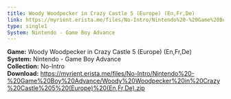 ```yaml
---
title: Woody Woodpecker in Crazy Castle 5 (Europe) (En,Fr,De)
link: https://myrient.erista.me/files/No-Intro/Nintendo%20-%20Game%20Boy%20Advance/Woody%20Woodpecker%20in%20Crazy%20Castle%205%20(Europe)%20(En,Fr,De).zip
type: single1
System: Nintendo - Game Boy Advance
---
```

<b>Game:</b> Woody Woodpecker in Crazy Castle 5 (Europe) (En,Fr,De)<br>
<b>System:</b> Nintendo - Game Boy Advance<br>
<b>Collection:</b> No-Intro<br>
<b>Download:</b> https://myrient.erista.me/files/No-Intro/Nintendo%20-%20Game%20Boy%20Advance/Woody%20Woodpecker%20in%20Crazy%20Castle%205%20(Europe)%20(En,Fr,De).zip